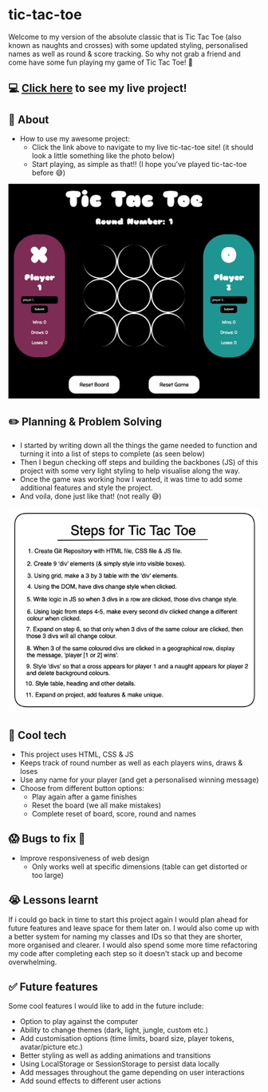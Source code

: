# tic-tac-toe
Welcome to my version of the absolute classic that is Tic Tac Toe (also known as naughts and crosses) with some updated styling, personalised names as well as round & score tracking. So why not grab a friend and come have some fun playing my game of Tic Tac Toe! :raised_hands:


## :computer: [Click here](https://sam26git.github.io/tic-tac-toe/) to see my live project!


## :page_facing_up: About
- How to use my awesome project:
    - Click the link above to navigate to my live tic-tac-toe site! (it should look a little something like the photo below)
    - Start playing, as simple as that!! (I hope you've played tic-tac-toe before :sweat_smile:)

![screenshot of game](./gameScreen.png)


## :pencil2: Planning & Problem Solving
- I started by writing down all the things the game needed to function and turning it into a list of steps to complete (as seen below)
- Then I begun checking off steps and building the backbones (JS) of this project with some very light styling to help visualise along the way.
- Once the game was working how I wanted, it was time to add some additional features and style the project. 
- And voila, done just like that! (not really :sweat_smile:)

![wireframe](./wireFrame.png)


## :rocket: Cool tech
- This project uses HTML, CSS & JS 
- Keeps track of round number as well as each players wins, draws & loses
- Use any name for your player (and get a personalised winning message)
- Choose from different button options:
    - Play again after a game finishes
    - Reset the board (we all make mistakes) 
    - Complete reset of board, score, round and names


## :scream: Bugs to fix :poop:
- Improve responsiveness of web design 
    - Only works well at specific dimensions (table can get distorted or too large)


## :sob: Lessons learnt
If i could go back in time to start this project again I would plan ahead for future features and leave space for them later on. I would also come up with a better system for naming my classes and IDs so that they are shorter, more organised and clearer. I would also spend some more time refactoring my code after completing each step so it doesn't stack up and become overwhelming.


## :white_check_mark: Future features
Some cool features I would like to add in the future include:
- Option to play against the computer
- Ability to change themes (dark, light, jungle, custom etc.)
- Add customisation options (time limits, board size, player tokens, avatar/picture etc.)
- Better styling as well as adding animations and transitions
- Using LocalStorage or SessionStorage to persist data locally 
- Add messages throughout the game depending on user interactions
- Add sound effects to different user actions